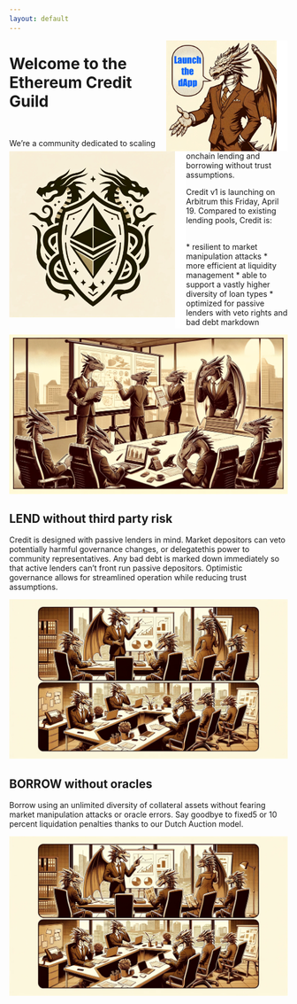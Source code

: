 ```yaml
---
layout: default
---
```


<img align="right" width="20" height="200" src="assets/aligner.png" alt="Launch the dApp">

<p>
  <a href="https://app.creditguild.org" title="Launch the dApp">
    <img align="right" width="200" height="200" src="assets/launch.jpg" alt="Launch the dApp">
  </a>
</p>

# Welcome to the Ethereum Credit Guild

<br>


<img align="left" width="300" height="300" src="assets/guildlogo.jpg" alt="GUILD logo">

<img align="left" width="20" height="320" src="assets/aligner.png" alt="formatting element">

We’re a community dedicated to scaling onchain lending and borrowing without trust assumptions.

Credit v1 is launching on Arbitrum this Friday, April 19. Compared to existing lending pools, Credit is:

<br>
* resilient to market manipulation attacks
* more efficient at liquidity management
* able to support a vastly higher diversity of loan types
* optimized for passive lenders with veto rights and bad debt markdown

![img](assets/guildmeeting.webp)

## LEND without third party risk
Credit is designed with passive lenders in mind. Market depositors can veto potentially harmful governance changes, or delegatethis power to community representatives. Any bad debt is marked down immediately so that active lenders can’t front run passive depositors. Optimistic governance allows for streamlined operation while reducing trust assumptions.

![img](assets/presentation.webp)

## BORROW without oracles
Borrow using an unlimited diversity of collateral assets without fearing market manipulation attacks or oracle errors. Say goodbye to fixed5 or 10 percent liquidation penalties thanks to our Dutch Auction model. 

![img](assets/plants.webp)